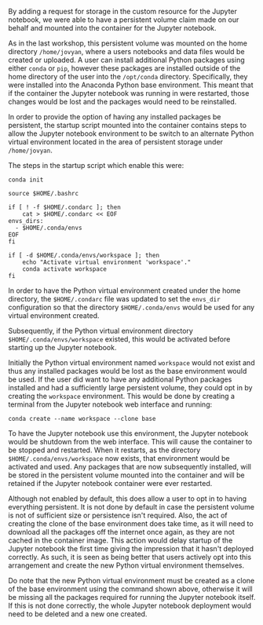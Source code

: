 By adding a request for storage in the custom resource for the Jupyter notebook, we were able to have a persistent volume claim made on our behalf and mounted into the container for the Jupyter notebook.

As in the last workshop, this persistent volume was mounted on the home directory ``/home/jovyan``, where a users notebooks and data files would be created or uploaded. A user can install additional Python packages using either ``conda`` or ``pip``, however these packages are installed outside of the home directory of the user into the ``/opt/conda`` directory. Specifically, they were installed into the Anaconda Python base environment. This meant that if the container the Jupyter notebook was running in were restarted, those changes would be lost and the packages would need to be reinstalled.

In order to provide the option of having any installed packages be persistent, the startup script mounted into the container contains steps to allow the Jupyter notebook environment to be switch to an alternate Python virtual environment located in the area of persistent storage under ``/home/jovyan``.

The steps in the startup script which enable this were:

```
conda init

source $HOME/.bashrc

if [ ! -f $HOME/.condarc ]; then
    cat > $HOME/.condarc << EOF
envs_dirs:
  - $HOME/.conda/envs
EOF
fi

if [ -d $HOME/.conda/envs/workspace ]; then
    echo "Activate virtual environment 'workspace'."
    conda activate workspace
fi
```

In order to have the Python virtual environment created under the home directory, the ``$HOME/.condarc`` file was updated to set the ``envs_dir`` configuration so that the directory ``$HOME/.conda/envs`` would be used for any virtual environment created.

Subsequently, if the Python virtual environment directory ``$HOME/.conda/envs/workspace`` existed, this would be activated before starting up the Jupyter notebook.

Initially the Python virtual environment named ``workspace`` would not exist and thus any installed packages would be lost as the base environment would be used. If the user did want to have any additional Python packages installed and had a sufficiently large persistent volume, they could opt in by creating the ``workspace`` environment. This would be done by creating a terminal from the Jupyter notebook web interface and running:

```copy
conda create --name workspace --clone base
```

To have the Jupyter notebook use this environment, the Jupyter notebook would be shutdown from the web interface. This will cause the container to be stopped and restarted. When it restarts, as the directory ``$HOME/.conda/envs/workspace`` now exists, that environment would be activated and used. Any packages that are now subsequently installed, will be stored in the persistent volume mounted into the container and will be retained if the Jupyter notebook container were ever restarted.

Although not enabled by default, this does allow a user to opt in to having everything persistent. It is not done by default in case the persistent volume is not of sufficient size or persistence isn't required. Also, the act of creating the clone of the base environment does take time, as it will need to download all the packages off the internet once again, as they are not cached in the container image. This action would delay startup of the Jupyter notebook the first time giving the impression that it hasn't deployed correctly. As such, it is seen as being better that users actively opt into this arrangement and create the new Python virtual environment themselves.

Do note that the new Python virtual environment must be created as a clone of the base environment using the command shown above, otherwise it will be missing all the packages required for running the Jupyter notebook itself. If this is not done correctly, the whole Jupyter notebook deployment would need to be deleted and a new one created.
